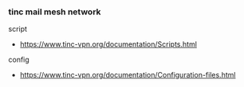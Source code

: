 
### tinc mail mesh network

script
* https://www.tinc-vpn.org/documentation/Scripts.html

config
* https://www.tinc-vpn.org/documentation/Configuration-files.html
